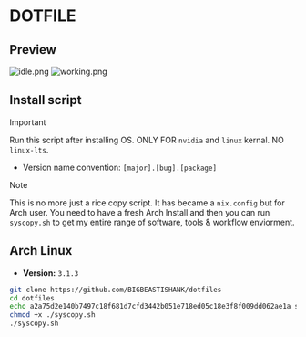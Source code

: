 # DOTFILE

## Preview
![idle.png](/Preview/idle.png)
![working.png](/Preview/working.png)

## Install script
> [!Important]
> Run this script after installing OS. ONLY FOR `nvidia` and `linux` kernal. NO `linux-lts`.
- Version name convention: `[major].[bug].[package]` 

> [!Note]
> This is no more just a rice copy script. It has became a `nix.config` but for Arch user. You need to have a fresh Arch Install and then you can run `syscopy.sh` to get my entire range of software, tools & workflow enviorment. 

## Arch Linux
- **Version:** `3.1.3`
```sh
git clone https://github.com/BIGBEASTISHANK/dotfiles
cd dotfiles
echo a2a75d2e140b7497c18f681d7cfd3442b051e718ed05c18e3f8f009dd062ae1a syscopy.sh | sha256sum -c
chmod +x ./syscopy.sh
./syscopy.sh
```
